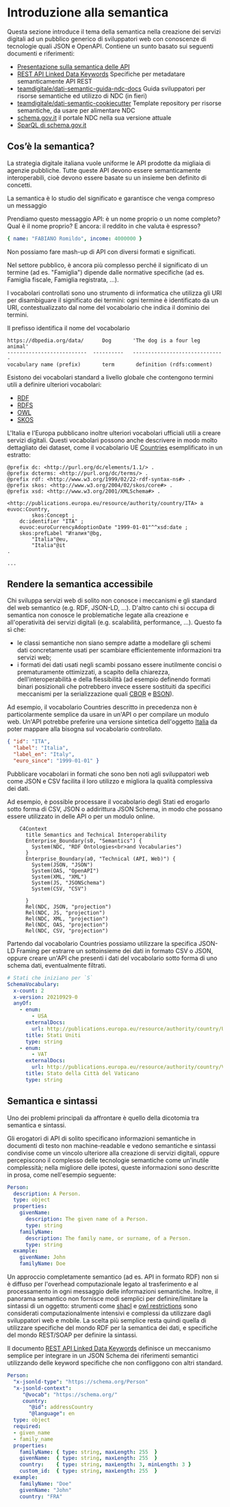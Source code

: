 # Introduzione alla semantica

Questa sezione introduce il tema della semantica nella creazione dei servizi digitali
ad un pubblico generico di sviluppatori web con conoscenze di tecnologie quali JSON e OpenAPI.
Contiene un sunto basato sui seguenti documenti e riferimenti:

- [Presentazione sulla semantica delle API](https://docs.google.com/presentation/d/16-u3nN0NuXQRJIxbhpPpHweijEC7eQ3fUaXftIZEGFg/)
- [REST API Linked Data Keywords](https://datatracker.ietf.org/doc/draft-polli-restapi-ld-keywords/)
  Specifiche per metadatare semanticamente API REST
- [teamdigitale/dati-semantic-guida-ndc-docs](https://github.com/teamdigitale/dati-semantic-guida-ndc-docs)
  Guida sviluppatori per risorse semantiche ed utilizzo di NDC (in fieri)
- [teamdigitale/dati-semantic-cookiecutter](https://github.com/teamdigitale/dati-semantic-cookiecutter)
  Template repository per risorse semantiche, da usare per alimentare NDC
- [schema.gov.it](https://www.schema.gov.it) il portale NDC nella sua versione attuale
- [SparQL di schema.gov.it](https://www.schema.gov.it/sparql)

## Cos’è la semantica?

La strategia digitale italiana vuole uniforme le API prodotte da migliaia di agenzie pubbliche.
Tutte queste API devono essere semanticamente interoperabili, cioè devono essere basate su un insieme ben definito di concetti.

La semantica è lo studio del significato e garantisce che venga compreso un messaggio

Prendiamo questo messaggio API: è un nome proprio o un nome completo?
Qual è il nome proprio? E ancora: il reddito in che valuta è espresso?

```yaml
{ name: "FABIANO Romildo", income: 4000000 }
```

Non possiamo fare mash-up di API con diversi formati e significati.

Nel settore pubblico, è ancora più complesso perché il significato di
un termine (ad es. "Famiglia") dipende dalle normative specifiche (ad es. Famiglia fiscale,
Famiglia registrata, ...).

I vocabolari controllati sono uno strumento di informatica che utilizza
gli URI per disambiguare il significato dei termini:
ogni termine è identificato da un URI, contestualizzato dal nome del vocabolario
che indica il dominio dei termini.

Il prefisso identifica il nome del vocabolario

```
https://dbpedia.org/data/      Dog       'The dog is a four leg animal'
--------------------------  ----------   ------------------------------
vocabulary name (prefix)       term       definition (rdfs:comment)
```

Esistono dei vocabolari standard a livello globale che contengono termini
utili a definire ulteriori vocabolari:

- [RDF](https://www.w3.org/TR/rdf-concepts/)
- [RDFS](https://www.w3.org/TR/rdf-schema/)
- [OWL](https://www.w3.org/TR/owl/)
- [SKOS](https://www.w3.org/TR/skos/)

L'Italia e l'Europa pubblicano inoltre ulteriori vocabolari ufficiali utili a creare servizi digitali.
Questi vocabolari possono anche descrivere in modo molto dettagliato dei dataset,
come il vocabolario UE [Countries](https://publications.europa.eu/resource/authority/country/)
esemplificato in un estratto:

```turtle
@prefix dc: <http://purl.org/dc/elements/1.1/> .
@prefix dcterms: <http://purl.org/dc/terms/> .
@prefix rdf: <http://www.w3.org/1999/02/22-rdf-syntax-ns#> .
@prefix skos: <http://www.w3.org/2004/02/skos/core#> .
@prefix xsd: <http://www.w3.org/2001/XMLSchema#> .

<http://publications.europa.eu/resource/authority/country/ITA> a euvoc:Country,
        skos:Concept ;
    dc:identifier "ITA" ;
    euvoc:euroCurrencyAdoptionDate "1999-01-01"^^xsd:date ;
    skos:prefLabel "Итaлия"@bg,
        "Italia"@eu,
        "Italia"@it
.

...
```

## Rendere la semantica accessibile

Chi sviluppa servizi web di solito non conosce i meccanismi e gli standard del web semantico
(e.g. RDF, JSON-LD, ...). D'altro canto chi si occupa di semantica non conosce le problematiche
legate alla creazione e all'operatività dei servizi digitali (e.g. scalabilità, performance, ...).
Questo fa sì che:

- le classi semantiche non siano sempre adatte a modellare gli schemi dati
  concretamente usati per scambiare efficientemente informazioni tra servizi web;
- i formati dei dati usati negli scambi possano essere inutilmente concisi o prematuramente ottimizzati,
  a scapito della chiarezza, dell'interoperabilità e della flessibilità (ad esempio definendo formati binari posizionali
  che potrebbero invece essere sostituiti da specifici meccanismi per la serializzazione quali [CBOR](https://cbor.io) e [BSON](https://bsonspec.org/)).

Ad esempio, il vocabolario Countries descritto in precedenza non è particolarmente
semplice da usare in un'API o per compilare un modulo web.
Un'API potrebbe preferire una versione sintetica dell'oggetto [Italia](http://publications.europa.eu/resource/authority/country/ITA)
da poter mappare alla bisogna sul vocabolario controllato.

```json
{ "id": "ITA",
  "label": "Italia",
  "label_en": "Italy",
  "euro_since": "1999-01-01" }
```

Pubblicare vocabolari in formati che sono ben noti
agli sviluppatori web come JSON e CSV facilita il loro utilizzo
e migliora la qualità complessiva dei dati.

Ad esempio, è possible processare il vocabolario degli Stati ed erogarlo sotto forma di CSV,
JSON o addirittura JSON Schema, in modo che possano essere utilizzato in delle API o per un modulo online.

```{mermaid}
    C4Context
      title Semantics and Technical Interoperability
      Enterprise_Boundary(s0, "Semantics") {
        System(NDC, "RDF Ontologies<br>and Vocabularies")
      }
      Enterprise_Boundary(a0, "Technical (API, Web)") {
        System(JSON, "JSON")
        System(OAS, "OpenAPI")
        System(XML, "XML")
        System(JS, "JSONSchema")
        System(CSV, "CSV")

      }
      Rel(NDC, JSON, "projection")
      Rel(NDC, JS, "projection")
      Rel(NDC, XML, "projection")
      Rel(NDC, OAS, "projection")
      Rel(NDC, CSV, "projection")

```

Partendo dal vocabolario Countries possiamo utilizzare la specifica JSON-LD Framing
per estrarre un sottoinsieme dei dati in formato CSV o JSON, oppure creare un'API
che presenti i dati del vocabolario sotto forma di uno schema dati, eventualmente filtrati.

```yaml
# Stati che iniziano per `S`
SchemaVocabulary:
  x-count: 2
  x-version: 20210929-0
  anyOf:
    - enum:
        - USA
      externalDocs:
        url: http://publications.europa.eu/resource/authority/country/USA
      title: Stati Uniti
      type: string
    - enum:
        - VAT
      externalDocs:
        url: http://publications.europa.eu/resource/authority/country/VAT
      title: Stato della Città del Vaticano
      type: string
```

## Semantica e sintassi

Uno dei problemi principali da affrontare è quello della dicotomia tra semantica e sintassi.

Gli erogatori di API di solito specificano informazioni semantiche in documenti di testo non machine-readable
e vedono semantiche e sintassi condivise come un vincolo ulteriore alla creazione di servizi digitali,
oppure percepiscono il complesso delle tecnologie semantiche come un'inutile complessità;
nella migliore delle ipotesi, queste informazioni sono descritte in prosa, come nell'esempio seguente:

```yaml
Person:
  description: A Person.
  type: object
  properties:
    givenName:
      description: The given name of a Person.
      type: string
    familyName:
      description: The family name, or surname, of a Person.
      type: string
  example:
    givenName: John
    familyName: Doe

```

Un approccio completamente semantico (ad es. API in formato RDF) non si è diffuso per l'overhead computazionale legato al trasferimento e al processamento in ogni messaggio
delle informazioni semantiche.
Inoltre, il panorama semantico non fornisce modi semplici per definire/limitare la sintassi di un oggetto: strumenti come [shacl](https://www.w3.org/TR/shacl/) e [owl restrictions](https://www.w3.org/TR/owl2-overview/) sono considerati computazionalmente intensivi e complessi da utilizzare dagli sviluppatori web e mobile.
La scelta più semplice resta quindi quella di utilizzare specifiche del mondo RDF per la semantica dei dati,
e specifiche del mondo REST/SOAP per definire la sintassi.

Il documento [REST API Linked Data Keywords](https://datatracker.ietf.org/doc/draft-polli-restapi-ld-keywords/) definisce un meccanismo semplice
per integrare in un JSON Schema dei riferimenti semantici utilizzando delle keyword specifiche che non confliggono con altri standard.

```yaml
Person:
  "x-jsonld-type": "https://schema.org/Person"
  "x-jsonld-context":
     "@vocab": "https://schema.org/"
     country:
       "@id": addressCountry
       "@language": en
  type: object
  required:
  - given_name
  - family_name
  properties:
    familyName: { type: string, maxLength: 255  }
    givenName:  { type: string, maxLength: 255  }
    country:    { type: string, maxLength: 3, minLength: 3 }
    custom_id:  { type: string, maxLength: 255  }
  example:
    familyName: "Doe"
    givenName: "John"
    country: "FRA"
```
